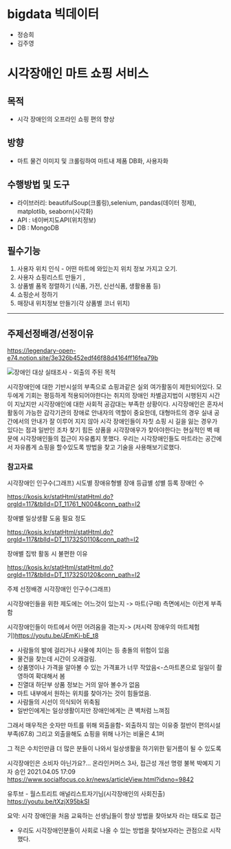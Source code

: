 # bigdata 빅데이터 
* 정승희
* 김주영

# 시각장애인 마트 쇼핑 서비스

## 목적

* 시각 장애인의 오프라인 쇼핑 편의 향상

## 방향

* 마트 물건 이미지 및 크롤링하여 마트내 제품 DB화, 사용자화

## 수행방법 및 도구

* 라이브러리: beautifulSoup(크롤링),selenium, pandas(데이터 정제), matplotlib, seaborn(시각화)
* API : 네이버지도API(위치정보)
* DB : MongoDB

## 필수기능
1. 사용자 위치 인식 - 어떤 마트에 와있는지 위치 정보 가지고 오기.
2. 사용자  쇼핑리스트 만들기 ,
3. 상품별 품목 정렬하기 (식품, 가전, 신선식품, 생활용품 등)
4. 쇼핑순서 정하기
5. 매장내 위치정보 만들기(각 상품별 코너 위치)

---
## 주제선정배경/선정이유
https://legendary-open-e74.notion.site/3e326b452edf46f88d4164ff16fea79b

![장애인 대상 실태조사 - 외출의 주된 목적](https://s3-us-west-2.amazonaws.com/secure.notion-static.com/95997677-b8d3-4b44-aabd-2f6e3cf034ff/Untitled.png)

 시각장애인에 대한 기반시설의 부족으로 쇼핑과같은 실외 여가활동이 제한되어있다. 
 모두에게 기회는 평등하게 적용되어야한다는 취지의 장애인 차별금지법이 시행된지 시간이 지났지만 시각장애인에 대한 사회적 공감대는 부족한 상황이다. 
 시각장애인은 혼자서 활동이 가능한 감각기관의 장애로 안내자의 역할이 중요한데, 
 대형마트의 경우 실내 공간에서의 안내가 잘 이루어 지지 않아 시각 장애인들이 자칫 쇼핑 시 길을 잃는 경우가 있다는 점과 
 일반인 조차 찾기 힘든 상품을 시각장애우가 찾아야한다는 현실적인 벽 때문에 시각장애인들의 접근이 자유롭지 못했다.
 우리는 시각장애인들도 마트라는 공간에서 자유롭게 쇼핑을 할수있도록 방법을 찾고 기술을 사용해보기로했다.

### 참고자료
시각장애인 인구수(그래프)
시도별 장애유형별 장애 등급별 성별 등록 장애인 수

https://kosis.kr/statHtml/statHtml.do?orgId=117&tblId=DT_11761_N004&conn_path=I2

장애별 일상생활 도움 필요 정도

https://kosis.kr/statHtml/statHtml.do?orgId=117&tblId=DT_11732S0110&conn_path=I2

장애별 집밖 활동 시 불편한 이유

https://kosis.kr/statHtml/statHtml.do?orgId=117&tblId=DT_11732S0120&conn_path=I2

주제 선정배경
시각장애인 인구수(그래프)

시각장애인들을 위한 제도에는 어느것이 있는지 ->
마트(구매) 측면에서는 이런게 부족함

시각장애인들이 마트에서 어떤 어려움을 겪는지-> 
(저시력 장애우의 마트체험기)https://youtu.be/JEmKi-bE_t8
- 사람들의 발에 걸리거나 사물에 치이는 등 충돌의 위험이 있음
- 물건을 찾는데 시간이 오래걸림.
- 상품명이나 가격을 알아볼 수 있는 가격표가 너무 작았음<-스마트폰으로 일일이 촬영하여 확대해서 봄
- 진열대 하단부 상품 정보는 거의 알아 볼수가 없음
- 마트 내부에서 원하는 위치를 찾아가는 것이 힘들었음.
- 사람들의 시선이 의식되어 위축됨
- 일반인에게는 일상생활이지만 장애인에게는 큰 벽처럼 느껴짐

그래서 매우적은 숫자만 마트를 위해 외출을함- 외출하지 않는 이유중 절반이 편의시설 부족(67.8)
그리고 외출을해도 쇼핑을 위해 나가는 비율은 4.1퍼

그 적은 수치인만큼 더 많은 분들이 나와서 일상생활을 하기위한 밑거름이 될 수 있도록

시각장애인은 소비자 아닌가요?… 온라인커머스 3사, 접근성 개선 명령 불복
 박예지 기자 승인 2021.04.05 17:09
https://www.socialfocus.co.kr/news/articleView.html?idxno=9842

유투브 - 월스트리트 애널리스트자기님(시각장애인의 사회진출) https://youtu.be/tXzjX95bkSI

요약: 시각 장애인을 처음 교육하는 선생님들이 항상 방법을 찾아보자 라는 태도로 접근 
- 우리도 시각장애인분들이 사회로 나올 수 있는 방법을 찾아보자라는 관점으로 시작했다. 
